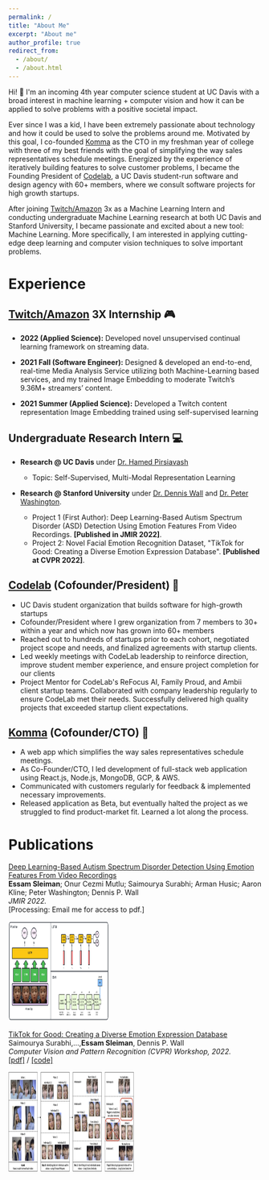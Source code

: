 ```yaml
---
permalink: /
title: "About Me"
excerpt: "About me"
author_profile: true
redirect_from:
  - /about/
  - /about.html
---
```


Hi! 👋 I'm an incoming 4th year computer science student at UC Davis with a broad interest in machine learning + computer vision and how it can be applied to solve problems with a positive societal impact.

Ever since I was a kid, I have been extremely passionate about technology and how it could be used to solve the problems around me. Motivated by this goal, I co-founded [Komma](https://github.com/essamsleiman/komma-web/) as the CTO in my freshman year of college with three of my best friends with the goal of simplifying the way sales representatives schedule meetings. Energized by the experience of iteratively building features to solve customer problems, I became the Founding President of [Codelab](https://codelabdavis.com/), a UC Davis student-run software and design agency with 60+ members, where we consult software projects for high growth startups.

After joining [Twitch/Amazon](https://www.twitch.tv/) 3x as a Machine Learning Intern and conducting undergraduate Machine Learning research at both UC Davis and Stanford University, I became passionate and excited about a new tool: Machine Learning. More specifically, I am interested in applying cutting-edge deep learning and computer vision techniques to solve important problems.

# Experience

## [Twitch/Amazon](https://www.twitch.tv/) 3X Internship 🎮

- **2022 (Applied Science):** Developed novel unsupervised continual learning framework on streaming data.

- **2021 Fall (Software Engineer):** Designed & developed an end-to-end, real-time Media Analysis Service utilizing both Machine-Learning based services, and my trained Image Embedding to moderate Twitch’s 9.36M+ streamers’ content.

- **2021 Summer (Applied Science):** Developed a Twitch content representation Image Embedding trained using self-supervised learning

## Undergraduate Research Intern 💻

- **Research @ UC Davis** under [Dr. Hamed Pirsiavash](https://web.cs.ucdavis.edu/~hpirsiav/)

  - Topic: Self-Supervised, Multi-Modal Representation Learning

- **Research @ Stanford University** under [Dr. Dennis Wall](https://profiles.stanford.edu/dennis-wall) and [Dr. Peter Washington](https://peterwashington.github.io/).
  - Project 1 (First Author): Deep Learning-Based Autism Spectrum Disorder (ASD) Detection Using Emotion Features From Video Recordings. **[Published in JMIR 2022]**.
  - Project 2: Novel Facial Emotion Recognition Dataset, "TikTok for Good: Creating a Diverse Emotion Expression Database". **[Published at CVPR 2022]**.

## [Codelab](https://codelabdavis.com/) (Cofounder/President) 🏫

- UC Davis student organization that builds software for high-growth startups
- Cofounder/President where I grew organization from 7 members to 30+ within a year and which now has grown into 60+ members
- Reached out to hundreds of startups prior to each cohort, negotiated project scope and needs, and finalized agreements with startup clients.
- Led weekly meetings with CodeLab leadership to reinforce direction, improve student member experience, and ensure project completion for our clients
- Project Mentor for CodeLab's ReFocus AI, Family Proud, and Ambii client startup teams. Collaborated with company leadership regularly to ensure CodeLab met their needs. Successfully delivered high quality projects that exceeded startup client expectations.

## [Komma](https://github.com/essamsleiman/komma-web/) (Cofounder/CTO) 🏢

- A web app which simplifies the way sales representatives schedule meetings.
- As Co-Founder/CTO, I led development of full-stack web application using React.js, Node.js, MongoDB, GCP, & AWS.
- Communicated with customers regularly for feedback & implemented necessary improvements.
- Released application as Beta, but eventually halted the project as we struggled to find product-market fit. Learned a lot along the process.

# Publications

[Deep Learning-Based Autism Spectrum Disorder Detection Using Emotion Features From Video Recordings](pub1)  
**Essam Sleiman**; Onur Cezmi Mutlu; Saimourya Surabhi; Arman Husic; Aaron Kline; Peter Washington; Dennis P. Wall <br>
_JMIR 2022._  
[Processing: Email me for access to pdf.]

<img src="/images/asd_classification_pipeline.png" alt='' width='200' height='200'>

[TikTok for Good: Creating a Diverse Emotion Expression Database](https://openaccess.thecvf.com/content/CVPR2022W/ABAW/html/Surabhi_TikTok_for_Good_Creating_a_Diverse_Emotion_Expression_Database_CVPRW_2022_paper.html)  
Saimourya Surabhi,...,**Essam Sleiman**, Dennis P. Wall <br>
_Computer Vision and Pattern Recognition (CVPR) Workshop, 2022._  
[[pdf]](https://arxiv.org/pdf/2201.09120.pdf) / [[code]](https://github.com/avdravid/AC-GANS-FOR-IMAGE-CLASSIFICATION) <br>

<img src="/images/tiktok_paper_img.png" alt='' width='250' height='200'>

<br>
<br>
